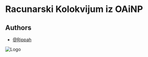 
# Racunarski Kolokvijum iz OAiNP




## Authors

- [@Rippah](https://www.github.com/Rippah)


![Logo](https://static5.depositphotos.com/1037987/478/i/950/depositphotos_4781708-stock-photo-businessman-holding-gun-his-head.jpg)
